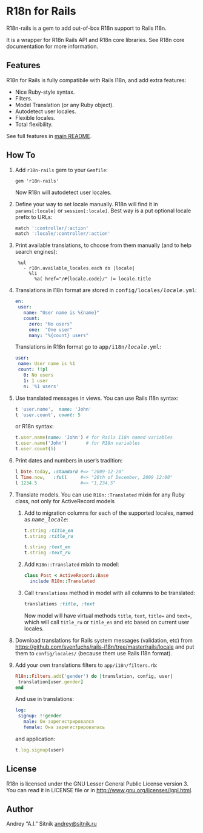 # R18n for Rails

R18n-rails is a gem to add out-of-box R18n support to Rails I18n.

It is a wrapper for R18n Rails API and R18n core libraries. See R18n core
documentation for more information.

## Features

R18n for Rails is fully compatibile with Rails I18n, and add extra features:

* Nice Ruby-style syntax.
* Filters.
* Model Translation (or any Ruby object).
* Autodetect user locales.
* Flexible locales.
* Total flexibility.

See full features in [main README](https://github.com/ai/r18n/blob/master/README.md).

## How To

1. Add `r18n-rails` gem to your `Gemfile`:

     ```
    gem 'r18n-rails'
     ```
   Now R18n will autodetect user locales.
2. Define your way to set locale manually. R18n will find it in
   `params[:locale]` or `session[:locale]`. Best way is a put optional
   locale prefix to URLs:

     ```ruby
    match ':controller/:action'
    match ':locale/:controller/:action'
     ```

3. Print available translations, to choose from them manually (and to help
   search engines):

     ```haml
      %ul
        - r18n.available_locales.each do |locale|
          %li
            %a( href="/#{locale.code}/" )= locale.title
     ```

4. Translations in I18n format are stored in
   <tt>config/locales/<i>locale</i>.yml</tt>:

     ```yaml
    en:
      user:
        name: "User name is %{name}"
        count:
          zero: "No users"
          one:  "One user"
          many: "%{count} users"
     ```
   Translations in R18n format go to <tt>app/i18n/<i>locale</i>.yml</tt>:

     ```yaml
    user:
      name: User name is %1
      count: !!pl
        0: No users
        1: 1 user
        n: '%1 users'
     ```

5. Use translated messages in views. You can use Rails I18n syntax:

     ```ruby
    t 'user.name',  name: 'John'
    t 'user.count', count: 5
     ```
   or R18n syntax:

     ```ruby
    t.user.name(name: 'John') # for Rails I18n named variables
    t.user.name('John')       # for R18n variables
    t.user.count(5)
     ```

6. Print dates and numbers in user’s tradition:

     ```ruby
    l Date.today, :standard #=> "2009-12-20"
    l Time.now,   :full     #=> "20th of December, 2009 12:00"
    l 1234.5                #=> "1,234.5"
     ```

7. Translate models. You can use `R18n::Translated` mixin for any Ruby class,
   not only for ActiveRecord models

   1. Add to migration columns for each of the supported locales, named as
      <tt><i>name</i>_<i>locale</i></tt>:

         ```ruby
        t.string :title_en
        t.string :title_ru

        t.string :text_en
        t.string :text_ru
         ```

   2. Add `R18n::Translated` mixin to model:

        ```ruby
       class Post < ActiveRecord::Base
          include R18n::Translated
        ```

   3. Call `translations` method in model with all columns to be translated:

        ```ruby
       translations :title, :text
        ```
      Now model will have virtual methods `title`, `text`, `title=`
      and `text=`, which will call `title_ru` or `title_en` and etc based
      on current user locales.

8. Download translations for Rails system messages (validation, etc) from
   https://github.com/svenfuchs/rails-i18n/tree/master/rails/locale and
   put them to `config/locales/` (because them use Rails I18n format).
9. Add your own translations filters to `app/i18n/filters.rb`:

     ```ruby
    R18n::Filters.add('gender') do |translation, config, user|
      translation[user.gender]
    end
     ```
   And use in translations:

     ```yaml
    log:
      signup: !!gender
        male: Он зарегистрировался
        female: Она зарегистрировалась
     ```
   and application:

     ```ruby
    t.log.signup(user)
     ```

## License

R18n is licensed under the GNU Lesser General Public License version 3.
You can read it in LICENSE file or in http://www.gnu.org/licenses/lgpl.html.

## Author

Andrey “A.I.” Sitnik <andrey@sitnik.ru>
